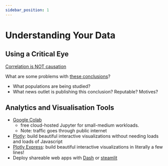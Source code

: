 ```yaml
---
sidebar_position: 1
---
```


# Understanding Your Data

## Using a Critical Eye
[Correlation is NOT causation](https://www.youtube.com/watch?v=ROpbdO-gRUo)

What are some problems with [these conclusions](https://www.express.co.uk/life-style/health/656708/vegetarianism-long-term-lead-to-cancer-heart-disease-experts-hazard-cornell-university)?
* What populations are being studied?
* What news outlet is publishing this conclusion? Reputable? Motives?

## Analytics and Visualisation Tools
* [Google Colab](https://colab.research.google.com/)
  * free cloud-hosted Jupyter for small-medium workloads.
  * Note: traffic goes through public internet
* [Plotly](https://plotly.com/graphing-libraries/): build beautiful interactive visualizations without needing loads and loads of Javascript
* [Plotly Express](https://plotly.com/python/plotly-express/): build beautiful interactive visualizations in literally a few lines!
* Deploy shareable web apps with [Dash](https://dash-gallery.plotly.host/Portal/) or [steamlit](https://streamlit.io/)
